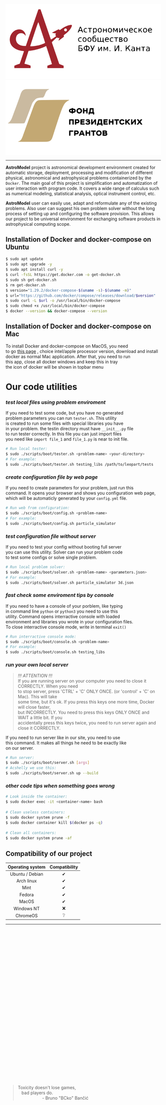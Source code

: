 <p align="center">
  <a href="https://astromodel.ru">
    <img alt="Astromodel logo" src="./configurator/static/images/logo.svg">
    <img alt="Presidential grand" src="./configurator/static/images/fond.svg">
  </a>
</p>

------------------------------------------

**AstroModel** project is astronomical development environment created for automatic storage,
deployment, processing and modification of different physical, astronomical and astrophysical
problems containerized by the `Docker`. The main goal of this project is simplification and
automatization of user interaction with program code. It covers a wide range of calculus such as
numerical modeling, statistical analysis, optical instrument control, etc.

**AstroModel** user can easily
use, adapt and reformulate any of the existing problems. Also user can suggest his own problem solver
without the long process of setting up and configuring the software provision. This allows our project
to be universal environment for exchanging software products in astrophysical computing scope.


## Installation of Docker and docker-compose on Ubuntu ##

```bash
$ sudo apt update
$ sudo apt upgrade -y
$ sudo apt install curl -y
$ curl -fsSL https://get.docker.com -o get-docker.sh
$ sudo sh get-docker.sh
$ rm get-docker.sh
$ version="1.29.2/docker-compose-$(uname -s)-$(uname -m)"
$ url="https://github.com/docker/compose/releases/download/$version"
$ sudo curl -L $url -o /usr/local/bin/docker-compose
$ sudo chmod +x /usr/local/bin/docker-compose
$ docker --version && docker-compose --version
```
## Installation of Docker and docker-compose on Mac ##
To install Docker and docker-compose on MacOS, you need<br>
to go [this page](https://docs.docker.com/docker-for-mac/install/)
, choice intel/apple processor version, download and install<br>
docker as normal Mac application. After that, you need to run<br>
this app, close all docker windows and keep this in tray<br>
the icon of docker will be shown in topbar menu<br>

# Our code utilities #

### *test local files using problem enviroment* ###
If you need to test some code, but you have no generated <br>
problem parameters you can run `tester.sh`. This utility <br>
is created to run some files with special libraries you have <br>
in your problem. the testin directory must have `__init__.py` file <br>
to run tester correctly. In this file you can just import files <br>
you need like `import file_1` and `file_1.py` is near to init file. <br>
```bash
# Run local tester:
$ sudo ./scripts/boot/tester.sh <problem-name> <your-directory>
# For example:
$ sudo ./scripts/boot/tester.sh testing_libs /path/to/leopart/tests
```

### *create configuration file by web page* ###
If you need to create parameters for your problem, just run this <br>
command. It opens your browser and shows you configuration web page, <br>
which will be automaticly generated by your `config.yml` file. <br>
```bash
# Run web from configuration:
$ sudo ./scripts/boot/config.sh <problem-name>
# For example:
$ sudo ./scripts/boot/config.sh particle_simulator
```

### *test configuration file without server* ###
If you need to test your config without booting full server <br>
you can use this utility. Solver can run your problem code <br>
to test some configs or solve single problem. <br>
```bash
# Run local problem solver:
$ sudo ./scripts/boot/solver.sh <problem-name> <parameters.json>
# For example:
$ sudo ./scripts/boot/solver.sh particle_simulator 3d.json
```

### *fast check some enviroment tips by console* ###
If you need to have a console of your porblem, like typing <br>
in command line `python` or `python3` you need to use this <br>
utility. Command opens interractive console with loaded <br>
environment and libraries you wrote in your configuration files. <br>
To close interractive console mode, write in terminal `exit()` <br>
```bash
# Run interractive console mode:
$ sudo ./scripts/boot/console.sh <problem-name>
# For example:
$ sudo ./scripts/boot/console.sh testing_libs
```

### *run your own local server* ###
> *!!! ATTENTION !!!* <br>
> If you are running server on your computer you need to close it CORRECTLY. When you need <br>
> to stop server, press 'CTRL' + 'C' ONLY ONCE. (or 'control' + 'C' on Mac). This will take <br>
> some time, but it's ok. If you press this keys one more time, Docker will close faster, <br>
> but INCORRECTLY. You need to press this keys ONLY ONCE and WAIT a little bit. If you <br>
> accidentally press this keys twice, you need to run server again and close it CORRECTLY. <br>

If you need to run server like in our site, you need to use <br>
this command. It makes all things he need to be exactly like <br>
on our server. <br>

```bash
# Run server:
$ sudo ./scripts/boot/server.sh [args]
# Acshelly we use this:
$ sudo ./scripts/boot/server.sh up --build
```

### *other code tips when something goes wrong* ###

```bash
# Look inside the container:
$ sudo docker exec -it <container-name> bash

# Clean useless containers:
$ sudo docker system prune -f
$ sudo docker container kill $(docker ps -q)

# Clean all containers:
$ sudo docker system prune -af
```

## Compatibility of our project ##

| **Operating system** | **Compatibility** |
|:--------------------:|:-----------------:|
|    Ubuntu / Debian   |          ✔        |
|      Arch linux      |          ✔        |
|         Mint         |          ✔        |
|        Fedora        |          ✔        |
|         MacOS        |          ✔        |
|      Windows NT      |         ❌        |
|       ChromeOS       |         ❔        |

-----------------------------------------

<br><br><br><br><br><br><br><br><br><br><br><br><br><br><br><br><br><br><br><br><br><br><br><br><br><br><br><br><br>

> Toxicity doesn't lose games, <br>
> &nbsp;&nbsp;&nbsp;bad players do. <br>
> &nbsp;&nbsp;&nbsp;&nbsp;&nbsp;&nbsp;&nbsp;&nbsp;&nbsp;&nbsp;&nbsp;&nbsp;&nbsp;&nbsp;&nbsp;&nbsp;&nbsp;&nbsp;&nbsp;&nbsp;\- Bruno "BCko" Bančić
